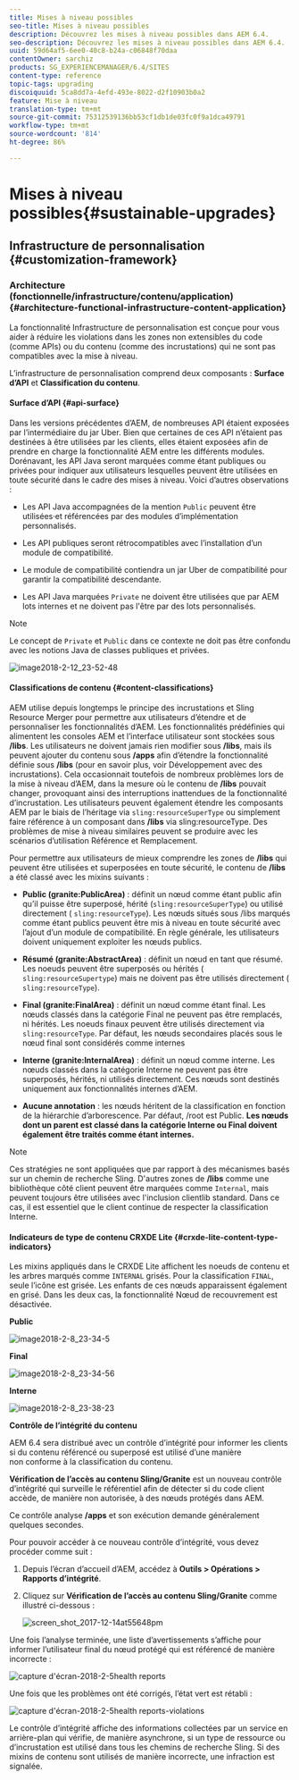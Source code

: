 ```yaml
---
title: Mises à niveau possibles
seo-title: Mises à niveau possibles
description: Découvrez les mises à niveau possibles dans AEM 6.4.
seo-description: Découvrez les mises à niveau possibles dans AEM 6.4.
uuid: 59d64af5-6ee0-40c8-b24a-c06848f70daa
contentOwner: sarchiz
products: SG_EXPERIENCEMANAGER/6.4/SITES
content-type: reference
topic-tags: upgrading
discoiquuid: 5ca8dd7a-4efd-493e-8022-d2f10903b0a2
feature: Mise à niveau
translation-type: tm+mt
source-git-commit: 75312539136bb53cf1db1de03fc0f9a1dca49791
workflow-type: tm+mt
source-wordcount: '814'
ht-degree: 86%

---
```



# Mises à niveau possibles{#sustainable-upgrades}

## Infrastructure de personnalisation {#customization-framework}

### Architecture (fonctionnelle/infrastructure/contenu/application)  {#architecture-functional-infrastructure-content-application}

La fonctionnalité Infrastructure de personnalisation est conçue pour vous aider à réduire les violations dans les zones non extensibles du code (comme APIs) ou du contenu (comme des incrustations) qui ne sont pas compatibles avec la mise à niveau.

L’infrastructure de personnalisation comprend deux composants : **Surface d’API** et **Classification du contenu**.

#### Surface d’API {#api-surface}

Dans les versions précédentes d’AEM, de nombreuses API étaient exposées par l’intermédiaire du jar Uber. Bien que certaines de ces API n’étaient pas destinées à être utilisées par les clients, elles étaient exposées afin de prendre en charge la fonctionnalité AEM entre les différents modules. Dorénavant, les API Java seront marquées comme étant publiques ou privées pour indiquer aux utilisateurs lesquelles peuvent être utilisées en toute sécurité dans le cadre des mises à niveau. Voici d’autres observations :

* Les API Java accompagnées de la mention `Public` peuvent être utilisées·et référencées par des modules d’implémentation personnalisés.

* Les API publiques seront rétrocompatibles avec l’installation d’un module de compatibilité.
* Le module de compatibilité contiendra un jar Uber de compatibilité pour garantir la compatibilité descendante.
* Les API Java marquées `Private` ne doivent être utilisées que par AEM lots internes et ne doivent pas l&#39;être par des lots personnalisés.

>[!NOTE]
>
>Le concept de `Private` et `Public` dans ce contexte ne doit pas être confondu avec les notions Java de classes publiques et privées.

![image2018-2-12_23-52-48](assets/image2018-2-12_23-52-48.png)

#### Classifications de contenu {#content-classifications}

AEM utilise depuis longtemps le principe des incrustations et Sling Resource Merger pour permettre aux utilisateurs d’étendre et de personnaliser les fonctionnalités d’AEM. Les fonctionnalités prédéfinies qui alimentent les consoles AEM et l’interface utilisateur sont stockées sous **/libs**. Les utilisateurs ne doivent jamais rien modifier sous **/libs**, mais ils peuvent ajouter du contenu sous **/apps** afin d’étendre la fonctionnalité définie sous **/libs** (pour en savoir plus, voir Développement avec des incrustations). Cela occasionnait toutefois de nombreux problèmes lors de la mise à niveau d’AEM, dans la mesure où le contenu de **/libs** pouvait changer, provoquant ainsi des interruptions inattendues de la fonctionnalité d’incrustation. Les utilisateurs peuvent également étendre les composants AEM par le biais de l’héritage via `sling:resourceSuperType` ou simplement faire référence à un composant dans **/libs** via sling:resourceType. Des problèmes de mise à niveau similaires peuvent se produire avec les scénarios d’utilisation Référence et Remplacement.

Pour permettre aux utilisateurs de mieux comprendre les zones de **/libs** qui peuvent être utilisées et superposées en toute sécurité, le contenu de **/libs** a été classé avec les mixins suivants :

* **Public (granite:PublicArea)** : définit un nœud comme étant public afin qu’il puisse être superposé, hérité (`sling:resourceSuperType`) ou utilisé directement ( `sling:resourceType`). Les nœuds situés sous /libs marqués comme étant publics peuvent être mis à niveau en toute sécurité avec l’ajout d’un module de compatibilité. En règle générale, les utilisateurs doivent uniquement exploiter les nœuds publics.

* **Résumé (granite:AbstractArea)** : définit un nœud en tant que résumé. Les noeuds peuvent être superposés ou hérités ( `sling:resourceSupertype`) mais ne doivent pas être utilisés directement ( `sling:resourceType`).

* **Final (granite:FinalArea)** : définit un nœud comme étant final. Les nœuds classés dans la catégorie Final ne peuvent pas être remplacés, ni hérités. Les noeuds finaux peuvent être utilisés directement via `sling:resourceType`. Par défaut, les nœuds secondaires placés sous le nœud final sont considérés comme internes

* **Interne (granite:InternalArea)** : définit un nœud comme interne. Les nœuds classés dans la catégorie Interne ne peuvent pas être superposés, hérités, ni utilisés directement. Ces nœuds sont destinés uniquement aux fonctionnalités internes d’AEM.

* **Aucune annotation** : les nœuds héritent de la classification en fonction de la hiérarchie d’arborescence. Par défaut, /root est Public. **Les nœuds dont un parent est classé dans la catégorie Interne ou Final doivent également être traités comme étant internes.**

>[!NOTE]
>
>Ces stratégies ne sont appliquées que par rapport à des mécanismes basés sur un chemin de recherche Sling. D&#39;autres zones de **/libs** comme une bibliothèque côté client peuvent être marquées comme `Internal`, mais peuvent toujours être utilisées avec l&#39;inclusion clientlib standard. Dans ce cas, il est essentiel que le client continue de respecter la classification Interne.

#### Indicateurs de type de contenu CRXDE Lite  {#crxde-lite-content-type-indicators}

Les mixins appliqués dans le CRXDE Lite affichent les noeuds de contenu et les arbres marqués comme `INTERNAL` grisés. Pour la classification `FINAL`, seule l’icône est grisée. Les enfants de ces nœuds apparaissent également en grisé. Dans les deux cas, la fonctionnalité Nœud de recouvrement est désactivée.

**Public**

![image2018-2-8_23-34-5](assets/image2018-2-8_23-34-5.png)

**Final**

![image2018-2-8_23-34-56](assets/image2018-2-8_23-34-56.png)

**Interne**

![image2018-2-8_23-38-23](assets/image2018-2-8_23-38-23.png)

**Contrôle de l’intégrité du contenu**

AEM 6.4 sera distribué avec un contrôle d’intégrité pour informer les clients si du contenu référencé ou superposé est utilisé d’une manière non conforme à la classification du contenu.

**Vérification de l’accès au contenu Sling/Granite** est un nouveau contrôle d’intégrité qui surveille le référentiel afin de détecter si du code client accède, de manière non autorisée, à des nœuds protégés dans AEM.

Ce contrôle analyse **/apps** et son exécution demande généralement quelques secondes.

Pour pouvoir accéder à ce nouveau contrôle d’intégrité, vous devez procéder comme suit :

1. Depuis l’écran d’accueil d’AEM, accédez à **Outils > Opérations > Rapports d’intégrité**.
1. Cliquez sur **Vérification de l’accès au contenu Sling/Granite** comme illustré ci-dessous :

   ![screen_shot_2017-12-14at55648pm](assets/screen_shot_2017-12-14at55648pm.png)

Une fois l’analyse terminée, une liste d’avertissements s’affiche pour informer l’utilisateur final du nœud protégé qui est référencé de manière incorrecte :

![capture d&#39;écran-2018-2-5health reports](assets/screenshot-2018-2-5healthreports.png)

Une fois que les problèmes ont été corrigés, l’état vert est rétabli :

![capture d&#39;écran-2018-2-5health reports-violations](assets/screenshot-2018-2-5healthreports-violations.png)

Le contrôle d’intégrité affiche des informations collectées par un service en arrière-plan qui vérifie, de manière asynchrone, si un type de ressource ou d’incrustation est utilisé dans tous les chemins de recherche Sling. Si des mixins de contenu sont utilisés de manière incorrecte, une infraction est signalée.
